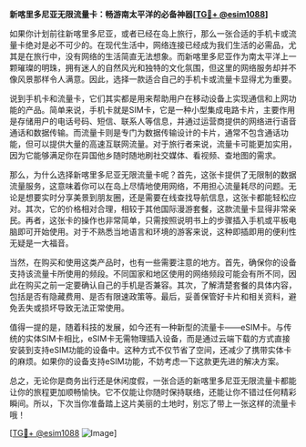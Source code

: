 **新喀里多尼亚无限流量卡：畅游南太平洋的必备神器[[TG💪+ @esim1088](https://t.me/s/esim1088)]**

如果你计划前往新喀里多尼亚，或者已经在岛上旅行，那么一张合适的手机卡或流量卡绝对是必不可少的。在现代生活中，网络连接已经成为我们生活的必需品，尤其是在旅行中，没有网络的生活简直无法想象。而新喀里多尼亚作为南太平洋上一颗璀璨的明珠，拥有迷人的自然风光和独特的文化氛围，但这里的网络服务却并不像风景那样令人满意。因此，选择一款适合自己的手机卡或流量卡显得尤为重要。

说到手机卡和流量卡，它们其实都是用来帮助用户在移动设备上实现通信和上网功能的产品。简单来说，手机卡就是SIM卡，它是一种小型集成电路卡片，主要作用是存储用户的电话号码、短信、联系人等信息，并通过运营商提供的网络进行语音通话和数据传输。而流量卡则是专门为数据传输设计的卡片，通常不包含通话功能，但可以提供大量的高速互联网流量。对于旅行者来说，流量卡可能更加实用，因为它能够满足你在异国他乡随时随地刷社交媒体、看视频、查地图的需求。

那么，为什么选择新喀里多尼亚无限流量卡呢？首先，这张卡提供了无限制的数据流量服务，这意味着你可以在岛上尽情地使用网络，不用担心流量耗尽的问题。无论是想要实时分享美景到朋友圈，还是需要在线查找导航信息，这张卡都能轻松应对。其次，它的价格相对合理，相较于其他国际漫游套餐，这款流量卡显得非常亲民。再者，这张卡的操作也非常简单，只需按照说明书上的步骤插入手机或平板电脑即可开始使用。对于不熟悉当地语言和环境的游客来说，这种即插即用的便利性无疑是一大福音。

当然，在购买和使用这类产品时，也有一些需要注意的地方。首先，确保你的设备支持该流量卡所使用的频段。不同国家和地区使用的网络频段可能会有所不同，因此在购买之前一定要确认自己的手机是否兼容。其次，了解清楚套餐的具体内容，包括是否有隐藏费用、是否有限速政策等。最后，妥善保管好卡片和相关资料，避免丢失或损坏导致无法正常使用。

值得一提的是，随着科技的发展，如今还有一种新型的流量卡——eSIM卡。与传统的实体SIM卡相比，eSIM卡无需物理插入设备，而是通过云端下载的方式直接安装到支持eSIM功能的设备中。这种方式不仅节省了空间，还减少了携带实体卡的麻烦。如果你的设备支持eSIM功能，不妨考虑一下这款更先进的解决方案。

总之，无论你是商务出行还是休闲度假，一张合适的新喀里多尼亚无限流量卡都能让你的旅程更加顺畅愉快。它不仅能让你随时保持联络，还能让你不错过任何精彩瞬间。所以，下次当你准备踏上这片美丽的土地时，别忘了带上一张这样的流量卡哦！

[[TG💪+ @esim1088](https://t.me/s/esim1088) ![Image](https://i.postimg.cc/4NQfJmqS/Snipaste-2025-05-13-00-14-12.png)]